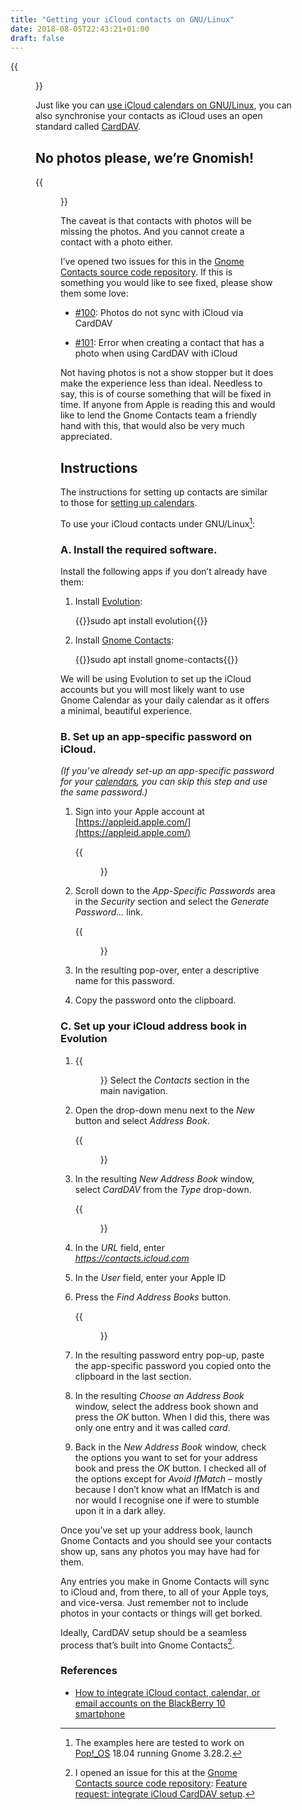 ```yaml
---
title: "Getting your iCloud contacts on GNU/Linux"
date: 2018-08-05T22:43:21+01:00
draft: false
---
```


{{<figure src="contacts.jpg" alt="Screenshot of the Gnome Contacts app, showing a portion of my own contact card." caption="I’m my own best contact.">}}

Just like you can [use iCloud calendars on GNU/Linux](../using-icloud-calendars-on-gnu-linux), you can also synchronise your contacts as iCloud uses an open standard called [CardDAV](https://en.wikipedia.org/wiki/CardDAV). 

## No photos please, we’re Gnomish!

{{<figure src="error.jpg" alt="Screenshot of the error message you get when you try to create a contact with a photo on iCloud." caption="">}}

The caveat is that contacts with photos will be missing the photos. And you cannot create a contact with a photo either.

I’ve opened two issues for this in the [Gnome Contacts source code repository](https://gitlab.gnome.org/GNOME/gnome-contacts). If this is something you would like to see fixed, please show them some love:

  * [#100](https://gitlab.gnome.org/GNOME/gnome-contacts/issues/100): Photos do not sync with iCloud via CardDAV

  * [#101](https://gitlab.gnome.org/GNOME/gnome-contacts/issues/101): Error when creating a contact that has a photo when using CardDAV with iCloud  

Not having photos is not a show stopper but it does make the experience less than ideal. Needless to say, this is of course something that will be fixed in time. If anyone from Apple is reading this and would like to lend the Gnome Contacts team a friendly hand with this, that would also be very much appreciated.

## Instructions

The instructions for setting up contacts are similar to those for [setting up calendars](../using-icloud-calendars-on-gnu-linux).

To use your iCloud contacts under GNU/Linux[^1]:

### A. Install the required software.

Install the following apps if you don’t already have them:

1. Install [Evolution](https://wiki.gnome.org/Apps/Evolution/):

    {{<highlight bash>}}sudo apt install evolution{{</highlight>}}

2. Install [Gnome Contacts](https://wiki.gnome.org/Apps/Contacts):

    {{<highlight bash>}}sudo apt install gnome-contacts{{</highlight>}}

We will be using Evolution to set up the iCloud accounts but you will most likely want to use Gnome Calendar as your daily calendar as it offers a minimal, beautiful experience.

### B. Set up an app-specific password on iCloud.

_(If you’ve already set-up an app-specific password for your [calendars](../using-icloud-calendars-on-gnu-linux), you can skip this step and use the same password.)_

1. Sign into your Apple account at [https://appleid.apple.com/](https://appleid.apple.com/)

    {{<figure src="../using-icloud-calendars-on-gnu-linux/apple-1.jpg" alt="The Apple ID sign-in page" caption="">}}

2. Scroll down to the _App-Specific Passwords_ area in the _Security_ section and select the _Generate Password…_ link.

    {{<figure class="hairline-border" src="../using-icloud-calendars-on-gnu-linux/apple-2.jpg" alt="Screenshot of the Generate Password… pop-over under the Security → App-specific passwords section with “CalDAV on notebook” entered in the textbox followed by Cancel and Create buttons." caption="">}}

3. In the resulting pop-over, enter a descriptive name for this password.

4. Copy the password onto the clipboard.

### C. Set up your iCloud address book in Evolution

1. {{<figure class="half-width-flush-right" src="contacts-section.png" alt="Screenshot of the main navigation item with the contacts icon with the word Contacts next to it." caption="">}} Select the _Contacts_ section in the main navigation.

2. Open the drop-down menu next to the _New_ button and select _Address Book_.
    
    {{<figure src="new-address-book.jpg" alt="Screenshot of the drop-down menu next to the New button. The dropdown is marked up with a red circle." caption="">}}

3. In the resulting _New Address Book_ window, select _CardDAV_ from the _Type_ drop-down.

    {{<figure class="half-width-flush-right" src="new-address-book-window.jpg" alt="Screenshot of the New Address Book window. All of the settings shown are described in the instructions here." caption="">}}

4. In the _URL_ field, enter _https://contacts.icloud.com_

5. In the _User_ field, enter your Apple ID

6. Press the _Find Address Books_ button.

    {{<figure class="half-width-flush-right" src="choose-an-address-book.jpg" alt="Screenshot of the Choose an Address Book window. There is only one address book shown in the table and it is selected: Name: card, Supports: Contacts. At the bottom of the dialog are two buttons: Cancel and OK." caption="">}}

7. In the resulting password entry pop-up, paste the app-specific password you copied onto the clipboard in the last section.

8. In the resulting _Choose an Address Book_ window, select the address book shown and press the _OK_ button. When I did this, there was only one entry and it was called _card_.

9. Back in the _New Address Book_ window, check the options you want to set for your address book and press the _OK_ button. I checked all of the options except for _Avoid IfMatch_ – mostly because I don’t know what an IfMatch is and nor would I recognise one if were to stumble upon it in a dark alley.

Once you’ve set up your address book, launch Gnome Contacts and you should see your contacts show up, sans any photos you may have had for them.

Any entries you make in Gnome Contacts will sync to iCloud and, from there, to all of your Apple toys, and vice-versa. Just remember not to include photos in your contacts or things will get borked.

Ideally, CardDAV setup should be a seamless process that’s built into Gnome Contacts[^2].

### References

  * [How to integrate iCloud contact, calendar, or email accounts on the BlackBerry 10 smartphone](http://support.blackberry.com/kb/articleDetail?ArticleNumber=000033812)

[^1]: The examples here are tested to work on [Pop!_OS](/2018/07/26/popos-18.04-the-state-of-the-art-in-linux-on-desktop/) 18.04 running Gnome 3.28.2.

[^2]: I opened an issue for this at the [Gnome Contacts source code repository](https://gitlab.gnome.org/GNOME/gnome-contacts): [Feature request: integrate iCloud CardDAV setup](https://gitlab.gnome.org/GNOME/gnome-contacts/issues/102).

